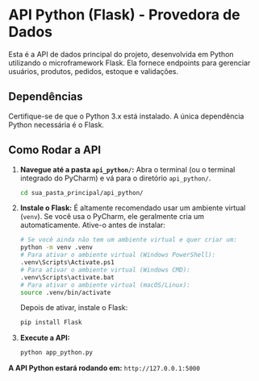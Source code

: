 # API Python (Flask) - Provedora de Dados

Esta é a API de dados principal do projeto, desenvolvida em Python utilizando o microframework Flask. Ela fornece endpoints para gerenciar usuários, produtos, pedidos, estoque e validações.

## Dependências

Certifique-se de que o Python 3.x está instalado.
A única dependência Python necessária é o Flask.

## Como Rodar a API

1.  **Navegue até a pasta `api_python/`:**
    Abra o terminal (ou o terminal integrado do PyCharm) e vá para o diretório `api_python/`.

    ```bash
    cd sua_pasta_principal/api_python/
    ```

2.  **Instale o Flask:**
    É altamente recomendado usar um ambiente virtual (`venv`). Se você usa o PyCharm, ele geralmente cria um automaticamente. Ative-o antes de instalar:

    ```bash
    # Se você ainda não tem um ambiente virtual e quer criar um:
    python -m venv .venv
    # Para ativar o ambiente virtual (Windows PowerShell):
    .venv\Scripts\Activate.ps1
    # Para ativar o ambiente virtual (Windows CMD):
    .venv\Scripts\activate.bat
    # Para ativar o ambiente virtual (macOS/Linux):
    source .venv/bin/activate
    ```
    Depois de ativar, instale o Flask:

    ```bash
    pip install Flask
    ```

3.  **Execute a API:**
    ```bash
    python app_python.py
    ```

**A API Python estará rodando em:** `http://127.0.0.1:5000`
